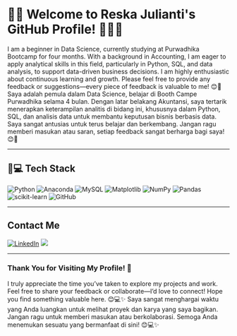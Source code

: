 # 🚀✨ Welcome to Reska Julianti's GitHub Profile! 👩‍💻🎉

I am a beginner in Data Science, currently studying at Purwadhika Bootcamp for four months. With a background in Accounting, I am eager to apply analytical skills in this field, particularly in Python, SQL, and data analysis, to support data-driven business decisions. I am highly enthusiastic about continuous learning and growth. Please feel free to provide any feedback or suggestions—every piece of feedback is valuable to me! 😊🙏
Saya adalah pemula dalam Data Science, belajar di Booth Campe Purwadhika selama 4 bulan. Dengan latar belakang Akuntansi, saya tertarik menerapkan keterampilan analitis di bidang ini, khususnya dalam Python, SQL, dan analisis data untuk membantu keputusan bisnis berbasis data. Saya sangat antusias untuk terus belajar dan berkembang. Jangan ragu memberi masukan atau saran, setiap feedback sangat berharga bagi saya! 😊🙏

---

## 🔧💻 Tech Stack

![Python](https://img.shields.io/badge/Python-3776AB?style=for-the-badge&logo=python&logoColor=white)
![Anaconda](https://img.shields.io/badge/Anaconda-44A833?style=for-the-badge&logo=anaconda&logoColor=white)
![MySQL](https://img.shields.io/badge/MySQL-4479A1?style=for-the-badge&logo=mysql&logoColor=white)
![Matplotlib](https://img.shields.io/badge/Matplotlib-11557C?style=for-the-badge&logo=plotly&logoColor=white)
![NumPy](https://img.shields.io/badge/NumPy-013243?style=for-the-badge&logo=numpy&logoColor=white)
![Pandas](https://img.shields.io/badge/Pandas-150458?style=for-the-badge&logo=pandas&logoColor=white)
![scikit-learn](https://img.shields.io/badge/scikit--learn-F7931E?style=for-the-badge&logo=scikit-learn&logoColor=white)
![GitHub](https://img.shields.io/badge/GitHub-181717?style=for-the-badge&logo=github&logoColor=white)

---

## Contact Me

<a href="https://www.linkedin.com/in/reska-julianti-159767266?lipi=urn%3Ali%3Apage%3Ad_flagship3_profile_view_base_contact_details%3BlVV%2FLRfaQKudZ1NfWGOPtg%3D%3D" target="_blank"><img src="https://img.shields.io/badge/LinkedIn-0077B5?style=for-the-badge&logo=linkedin&logoColor=white" alt="LinkedIn"></a>
<a href="mailto:reskajulianti37@gmail.com"><img src="https://img.shields.io/badge/Gmail-D14836?style=for-the-badge&logo=gmail&logoColor=white"/></a>

  <!-- </p> -->

---

### **Thank You for Visiting My Profile!** 🙏

I truly appreciate the time you’ve taken to explore my projects and work. Feel free to share your feedback or collaborate—I’d love to connect! Hope you find something valuable here. 😊💻✨
Saya sangat menghargai waktu yang Anda luangkan untuk melihat proyek dan karya yang saya bagikan. Jangan ragu untuk memberi masukan atau berkolaborasi. Semoga Anda menemukan sesuatu yang bermanfaat di sini! 😊💻✨
